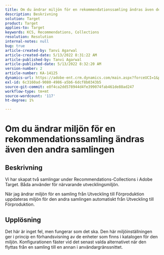 ```yaml
---
title: Om du ändrar miljön för en rekommendationssamling ändras även den andra samlingen
description: Beskrivning
solution: Target
product: Target
applies-to: Target
keywords: KCS, Recommendations, Collections
resolution: Resolution
internal-notes: null
bug: true
article-created-by: Tanvi Agarwal
article-created-date: 5/13/2022 8:31:22 AM
article-published-by: Tanvi Agarwal
article-published-date: 5/13/2022 8:32:20 AM
version-number: 2
article-number: KA-14125
dynamics-url: https://adobe-ent.crm.dynamics.com/main.aspx?forceUCI=1&pagetype=entityrecord&etn=knowledgearticle&id=82b10c0f-97d2-ec11-a7b5-00224809c27a
exl-id: 6c3160ad-9080-4986-a5b6-6dcf8b0343b5
source-git-commit: e8f4ca2dd578944d4fe399074fab461de88ad247
workflow-type: tm+mt
source-wordcount: '117'
ht-degree: 1%

---
```


# Om du ändrar miljön för en rekommendationssamling ändras även den andra samlingen

## Beskrivning


Vi har skapat två samlingar under Recommendations-Collections i Adobe Target. Båda använder för närvarande utvecklingsmiljön.



När jag ändrar miljön för en samling från Utveckling till Förproduktion uppdateras miljön för den andra samlingen automatiskt från Utveckling till Förproduktion.


## Upplösning


Det här är inget fel, men fungerar som det ska. Den här miljöinställningen ger i princip en förhandsvisning av de enheter som finns i katalogen för den miljön. Konfigurationen fäster vid det senast valda alternativet när den flyttas från en samling till en annan i användargränssnittet.
